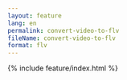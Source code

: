```yaml
---
layout: feature
lang: en
permalink: convert-video-to-flv
fileName: convert-video-to-flv
format: flv
---
```


 {% include feature/index.html %}